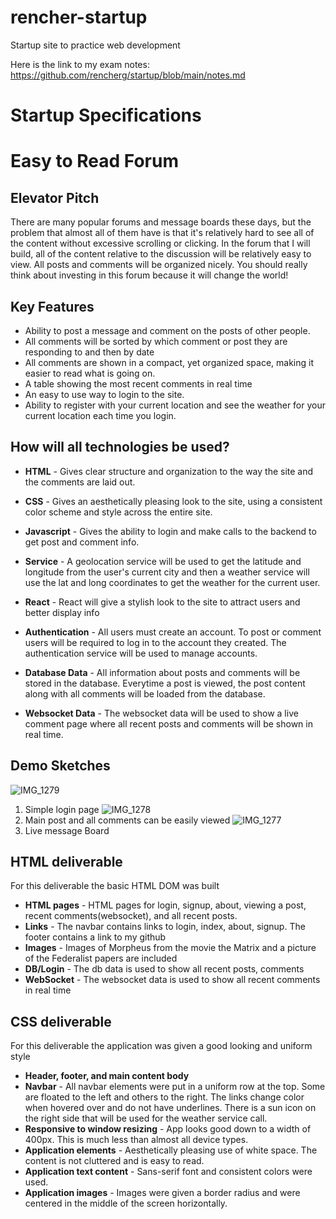 # rencher-startup
Startup site to practice web development


Here is the link to my exam notes:
https://github.com/rencherg/startup/blob/main/notes.md

# Startup Specifications

# Easy to Read Forum

## Elevator Pitch

There are many popular forums and message boards these days, but the problem that almost all of them have is that it's relatively hard to see all of the content without excessive scrolling or clicking. In the forum that I will build, all of the content relative to the discussion will be relatively easy to view. All posts and comments will be organized nicely. You should really think about investing in this forum because it will change the world!

## Key Features

* Ability to post a message and comment on the posts of other people.
* All comments will be sorted by which comment or post they are responding to and then by date
* All comments are shown in a compact, yet organized space, making it easier to read what is going on.
* A table showing the most recent comments in real time
* An easy to use way to login to the site.
* Ability to register with your current location and see the weather for your current location each time you login.

## How will all technologies be used?

* **HTML** - Gives clear structure and organization to the way the site and the comments are laid out.

* **CSS** - Gives an aesthetically pleasing look to the site, using a consistent color scheme and style across the entire site.

* **Javascript** - Gives the ability to login and make calls to the backend to get post and comment info.

* **Service** - A geolocation service will be used to get the latitude and longitude from the user's current city and then a weather service will use the lat and long coordinates to get the weather for the current user.

* **React** - React will give a stylish look to the site to attract users and better display info

* **Authentication** - All users must create an account. To post or comment users will be required to log in to the account they created. The authentication service will be used to manage accounts.

* **Database Data** - All information about posts and comments will be stored in the database. Everytime a post is viewed, the post content along with all comments will be loaded from the database.

* **Websocket Data** - The websocket data will be used to show a live comment page where all recent posts and comments will be shown in real time.

## Demo Sketches
![IMG_1279](https://github.com/rencherg/startup/assets/67397048/c601bacc-9f1d-43a2-b4a4-7ebc03ef6ef9)
1. Simple login page
![IMG_1278](https://github.com/rencherg/startup/assets/67397048/ca8b52b5-a338-4ba2-8ad7-46cd992d37d8)
2. Main post and all comments can be easily viewed
![IMG_1277](https://github.com/rencherg/startup/assets/67397048/099598a1-f457-44ce-8e91-90ca0159580e)
3. Live message Board

## HTML deliverable

For this deliverable the basic HTML DOM was built

- **HTML pages** - HTML pages for login, signup, about, viewing a post, recent comments(websocket), and all recent posts.
- **Links** - The navbar contains links to login, index, about, signup. The footer contains a link to my github
- **Images** - Images of Morpheus from the movie the Matrix and a picture of the Federalist papers are included
- **DB/Login** - The db data is used to show all recent posts, comments
- **WebSocket** - The websocket data is used to show all recent comments in real time

## CSS deliverable

For this deliverable the application was given a good looking and uniform style

- **Header, footer, and main content body**
- **Navbar** - All navbar elements were put in a uniform row at the top. Some are floated to the left and others to the right. The links change color when hovered over and do not have underlines. There is a sun icon on the right side that will be used for the weather service call.
- **Responsive to window resizing** - App looks good down to a width of 400px. This is much less than almost all device types.
- **Application elements** - Aesthetically pleasing use of white space. The content is not cluttered and is easy to read.
- **Application text content** - Sans-serif font and consistent colors were used.
- **Application images** - Images were given a border radius and were centered in the middle of the screen horizontally.
